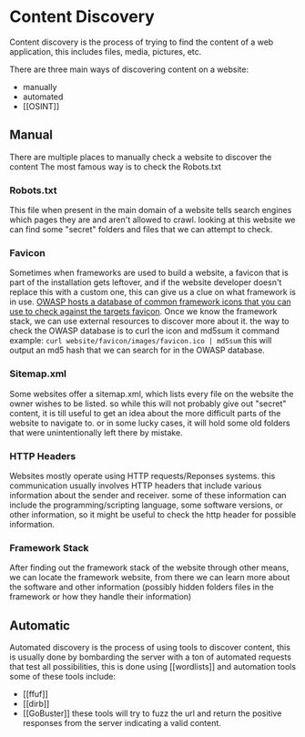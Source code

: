 # Content Discovery
Content discovery is the process of trying to find the content of a web application, this includes files, media, pictures, etc.

There are three main ways of discovering content on a website:
- manually
- automated
- [[OSINT]]

## Manual
There are multiple places to manually check a website to discover the content
The most famous way is to check the Robots.txt 
### Robots.txt
This file when present in the main domain of a website tells search engines which pages they are and aren't allowed to crawl. looking at this website we can find some "secret" folders and files that we can attempt to check.
### Favicon
Sometimes when frameworks are used to build a website, a favicon that is part of the installation gets leftover, and if the website developer doesn't replace this with a custom one, this can give us a clue on what framework is in use. 
[OWASP hosts a database of common framework icons that you can use to check against the targets favicon](https://wiki.owasp.org/index.php/OWASP_favicon_database). Once we know the framework stack, we can use external resources to discover more about it.
the way to check the OWASP  database is to curl the icon and md5sum it 
command example: `curl website/favicon/images/favicon.ico | md5sum`
this will output an md5 hash that we can search for in the OWASP database.
### Sitemap.xml
Some websites offer a sitemap.xml, which lists every file on the website the owner wishes to be listed. so while this will not probably give out "secret" content, it is till useful to get an idea about the more difficult parts of the website to navigate to. or in some lucky cases, it will hold some old folders that were unintentionally left there by mistake.
### HTTP Headers
Websites mostly operate using HTTP requests/Reponses systems. this communication usually involves HTTP headers that include various information about the sender and receiver.
some of these information can include the programming/scripting language, some software versions, or other information, so it might be useful to check the http header for possible information.
### Framework Stack
After finding out the framework stack of the website through other means, we can locate the framework website, from there we can learn more about the software and other information (possibly hidden folders files in the framework or how they handle their information)
## Automatic
Automated discovery is the process of using tools to discover content, this is usually done by bombarding the server with a ton of automated requests that test all possibilities, this is done using [[wordlists]] and automation tools
some of these tools include:
- [[ffuf]]
- [[dirb]]
- [[GoBuster]]
these tools will try to fuzz the url and return the positive responses from the server indicating a valid content.